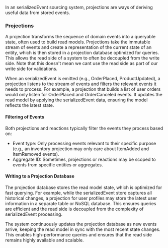 In an serializedEvent sourcing system, projections are ways of deriving useful data from stored events.

### Projections
A projection transforms the sequence of domain events into a queryable state, often used to build read models. Projections 
take the immutable stream of events and create a representation of the current state of an entity, which is then stored 
in a projection database optimized for queries. This allows the read side of a system to often be decoupled 
from the write side. Note that this doesn't mean we cant use the read side as part of our write side for validations.

When an serializedEvent is emitted (e.g., OrderPlaced, ProductUpdated), a projection listens to the stream of events and filters 
the relevant events it needs to process. For example, a projection that builds a list of user orders would only listen 
for OrderPlaced and OrderCanceled events. It updates the read model by applying the serializedEvent data, ensuring the model 
reflects the latest state.

#### Filtering of Events
Both projections and reactions typically filter the events they process based on:

* Event type: Only processing events relevant to their specific purpose (e.g., an inventory projection may only care 
about ItemAdded and ItemRemoved events).
* Aggregate ID: Sometimes, projections or reactions may be scoped to events from specific entities or aggregates.

#### Writing to a Projection Database
The projection database stores the read model state, which is optimized for fast querying. For example, while the serializedEvent 
store captures all historical changes, a projection for user profiles may store the latest user information in a separate 
table or NoSQL database. This ensures queries are efficient and the read side is decoupled from the complexity of serializedEvent 
processing.

The system continuously updates the projection database as new events arrive, keeping the read model in sync with the 
most recent state changes. This enables high-performance queries and ensures that the read side remains highly available 
and scalable.